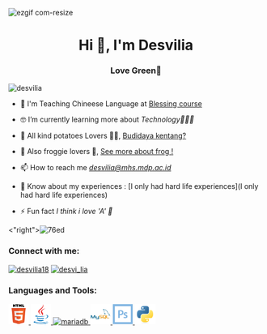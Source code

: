 ![ezgif com-resize](https://user-images.githubusercontent.com/126872569/223806020-d17f400f-bfc9-48c9-bf6b-f70d204a64d9.gif)


<h1 align="center">Hi 👋, I'm Desvilia</h1>
<h3 align="center">Love Green💚</h3>

<p align="left"> <img src="https://komarev.com/ghpvc/?username=desvilia&label=Profile%20views&color=0e75b6&style=flat" alt="desvilia" /> </p>

- 🔭 I'm Teaching Chineese Language at [Blessing course](https://blessing-dempo.business.site/)

- 🤓 I’m currently learning more about *Technology👩🏻‍💻*

- 🍴 All kind potatoes Lovers 🍟🥔, [Budidaya kentang?](http://cybex.pertanian.go.id/mobile/artikel/89978/Langkah-Langkah--Budidaya-Kentang-/)

- 🐸 Also froggie lovers 💚, [See more about frog !](https://www.amphibianlife.com/frog-facts-for-kids/)

- 📫 How to reach me *desvilia@mhs.mdp.ac.id*

- 📄 Know about my experiences : [I only had hard life experiences](I only had hard life experiences)

- ⚡ Fun fact *I think i love 'A' 🤍*

<"right">![76ed](https://user-images.githubusercontent.com/126872569/223807130-ad7c4803-687f-4622-a560-b778a1af14b4.gif)</right>

<h3 align="left">Connect with me:</h3>
<p align="left">
<a href="https://twitter.com/desvilia18" target="blank"><img align="center" src="https://raw.githubusercontent.com/rahuldkjain/github-profile-readme-generator/master/src/images/icons/Social/twitter.svg" alt="desvilia18" height="30" width="40" /></a>
<a href="https://instagram.com/desvi_lia" target="blank"><img align="center" src="https://raw.githubusercontent.com/rahuldkjain/github-profile-readme-generator/master/src/images/icons/Social/instagram.svg" alt="desvi_lia" height="30" width="40" /></a>
</p>

<h3 align="left">Languages and Tools:</h3>
<p align="left"> <a href="https://www.w3.org/html/" target="_blank" rel="noreferrer"> <img src="https://raw.githubusercontent.com/devicons/devicon/master/icons/html5/html5-original-wordmark.svg" alt="html5" width="40" height="40"/> </a> <a href="https://www.java.com" target="_blank" rel="noreferrer"> <img src="https://raw.githubusercontent.com/devicons/devicon/master/icons/java/java-original.svg" alt="java" width="40" height="40"/> </a> <a href="https://mariadb.org/" target="_blank" rel="noreferrer"> <img src="https://www.vectorlogo.zone/logos/mariadb/mariadb-icon.svg" alt="mariadb" width="40" height="40"/> </a> <a href="https://www.mysql.com/" target="_blank" rel="noreferrer"> <img src="https://raw.githubusercontent.com/devicons/devicon/master/icons/mysql/mysql-original-wordmark.svg" alt="mysql" width="40" height="40"/> </a> <a href="https://www.photoshop.com/en" target="_blank" rel="noreferrer"> <img src="https://raw.githubusercontent.com/devicons/devicon/master/icons/photoshop/photoshop-line.svg" alt="photoshop" width="40" height="40"/> </a> <a href="https://www.python.org" target="_blank" rel="noreferrer"> <img src="https://raw.githubusercontent.com/devicons/devicon/master/icons/python/python-original.svg" alt="python" width="40" height="40"/> </a> </p>
